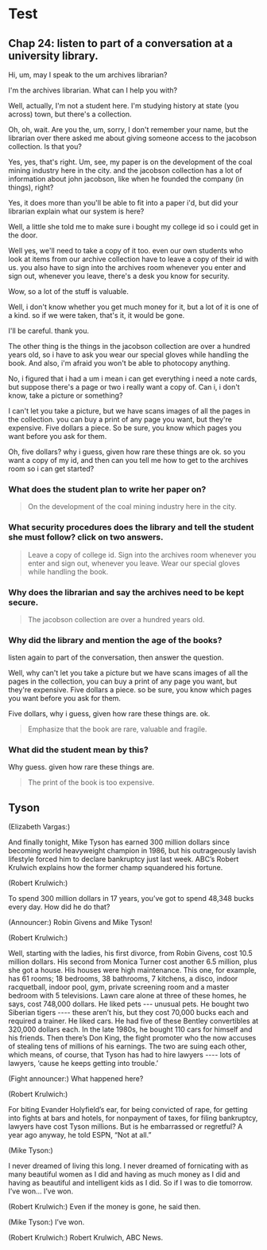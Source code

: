 # Test

## Chap 24: listen to part of a conversation at a university library. 

Hi, um, may I speak to the um archives librarian? 

I'm the archives librarian. What can I help you with?

Well, actually, I'm not a student here. I'm studying history at state (you across) town, but there's a collection. 

Oh, oh, wait. Are you the, um, sorry, I don't remember your name, but the librarian over there asked me about giving someone access to the jacobson collection. Is that you?

Yes, yes, that's right. Um, see, my paper is on the development of the coal mining industry here in the city. and the jacobson collection has a lot of information about john jacobson, like when he founded the company (in things), right?

Yes, it does more than you'll be able to fit into a paper i'd, but did your librarian explain what our system is here?

Well, a little she told me to make sure i bought my college id so i could get in the door.

Well yes, we'll need to take a copy of it too. even our own students who look at items from our archive collection have to leave a copy of their id with us. you also have to sign into the archives room whenever you enter and sign out, whenever you leave, there's a desk you know for security. 

Wow, so a lot of the stuff is valuable. 

Well, i don't know whether you get much money for it, but a lot of it is one of a kind. so if we were taken, that's it, it would be gone. 

I'll be careful. thank you. 

The other thing is the things in the jacobson collection are over a hundred years old, so i have to ask you wear our special gloves while handling the book. And also, i'm afraid you won't be able to photocopy anything.

No, i figured that i had a um i mean i can get everything i need a note cards, but suppose there's a page or two i really want a copy of. Can i, i don't know, take a picture or something?

I can't let you take a picture, but we have scans images of all the pages in the collection. you can buy a print of any page you want, but they're expensive. Five dollars a piece. So be sure, you know which pages you want before you ask for them. 

Oh, five dollars? why i guess, given how rare these things are ok. so you want a copy of my id, and then can you tell me how to get to the archives room so i can get started? 

### What does the student plan to write her paper on?

> On the development of the coal mining industry here in the city.

### What security procedures does the library and tell the student she must follow? click on two answers. 

> Leave a copy of college id.
> Sign into the archives room whenever you enter and sign out, whenever you leave.
> Wear our special gloves while handling the book.

### Why does the librarian and say the archives need to be kept secure.

> The jacobson collection are over a hundred years old.

### Why did the library and mention the age of the books?

listen again to part of the conversation, then answer the question. 

Well, why can't let you take a picture but we have scans images of all the pages in the collection, you can buy a print of any page you want, but they're expensive. Five dollars a piece. so be sure, you know which pages you want before you ask for them. 

Five dollars, why i guess, given how rare these things are. ok. 

> Emphasize that the book are rare, valuable and fragile.

### What did the student mean by this?

Why guess. given how rare these things are. 

> The print of the book is too expensive.


## Tyson

(Elizabeth Vargas:)

And finally tonight, Mike Tyson has earned 300 million dollars since becoming world heavyweight champion in 1986, but his outrageously lavish lifestyle forced him to declare bankruptcy just last week. ABC’s Robert Krulwich explains how the former champ squandered his fortune.

(Robert Krulwich:)

To spend 300 million dollars in 17 years, you’ve got to spend 48,348 bucks every day. How did he do that?

(Announcer:) Robin Givens and Mike Tyson!

(Robert Krulwich:)

Well, starting with the ladies, his first divorce, from Robin Givens, cost 10.5 million dollars. His second from Monica Turner cost another 6.5 million, plus she got a house. His houses were high maintenance. This one, for example, has 61 rooms; 18 bedrooms, 38 bathrooms, 7 kitchens, a disco, indoor racquetball, indoor pool, gym, private screening room and a master bedroom with 5 televisions. Lawn care alone at three of these homes, he says, cost 748,000 dollars. He liked pets --- unusual pets. He bought two Siberian tigers ---- these aren’t his, but they cost 70,000 bucks each and required a trainer. He liked cars. He had five of these Bentley convertibles at 320,000 dollars each. In the late 1980s, he bought 110 cars for himself and his friends. Then there’s Don King, the fight promoter who the now accuses of stealing tens of millions of his earnings. The two are suing each other, which means, of course, that Tyson has had to hire lawyers ---- lots of lawyers, ‘cause he keeps getting into trouble.’

(Fight announcer:) What happened here?

(Robert Krulwich:)

For biting Evander Holyfield’s ear, for being convicted of rape, for getting into fights at bars and hotels, for nonpayment of taxes, for filing bankruptcy, lawyers have cost Tyson millions. But is he embarrassed or regretful? A year ago anyway, he told ESPN, “Not at all.”

(Mike Tyson:)

I never dreamed of living this long. I never dreamed of fornicating with as many beautiful women as I did and having as much money as I did and having as beautiful and intelligent kids as I did. So if I was to die tomorrow. I’ve won… I’ve won.

(Robert Krulwich:) Even if the money is gone, he said then.

(Mike Tyson:) I’ve won.

(Robert Krulwich:) Robert Krulwich, ABC News.
